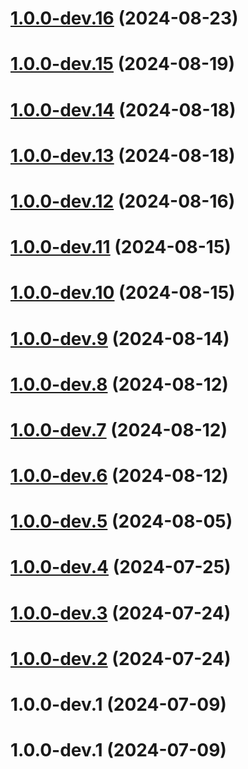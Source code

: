 # [1.0.0-dev.16](https://github.com/Leon-Art-EIP/Back/compare/v1.0.0-dev.15...v1.0.0-dev.16) (2024-08-23)

# [1.0.0-dev.15](https://github.com/Leon-Art-EIP/Back/compare/v1.0.0-dev.14...v1.0.0-dev.15) (2024-08-19)

# [1.0.0-dev.14](https://github.com/Leon-Art-EIP/Back/compare/v1.0.0-dev.13...v1.0.0-dev.14) (2024-08-18)

# [1.0.0-dev.13](https://github.com/Leon-Art-EIP/Back/compare/v1.0.0-dev.12...v1.0.0-dev.13) (2024-08-18)

# [1.0.0-dev.12](https://github.com/Leon-Art-EIP/Back/compare/v1.0.0-dev.11...v1.0.0-dev.12) (2024-08-16)

# [1.0.0-dev.11](https://github.com/Leon-Art-EIP/Back/compare/v1.0.0-dev.10...v1.0.0-dev.11) (2024-08-15)

# [1.0.0-dev.10](https://github.com/Leon-Art-EIP/Back/compare/v1.0.0-dev.9...v1.0.0-dev.10) (2024-08-15)

# [1.0.0-dev.9](https://github.com/Leon-Art-EIP/Back/compare/v1.0.0-dev.8...v1.0.0-dev.9) (2024-08-14)

# [1.0.0-dev.8](https://github.com/Leon-Art-EIP/Back/compare/v1.0.0-dev.7...v1.0.0-dev.8) (2024-08-12)

# [1.0.0-dev.7](https://github.com/Leon-Art-EIP/Back/compare/v1.0.0-dev.6...v1.0.0-dev.7) (2024-08-12)

# [1.0.0-dev.6](https://github.com/Leon-Art-EIP/Back/compare/v1.0.0-dev.5...v1.0.0-dev.6) (2024-08-12)

# [1.0.0-dev.5](https://github.com/Leon-Art-EIP/Back/compare/v1.0.0-dev.4...v1.0.0-dev.5) (2024-08-05)

# [1.0.0-dev.4](https://github.com/Leon-Art-EIP/Back/compare/v1.0.0-dev.3...v1.0.0-dev.4) (2024-07-25)

# [1.0.0-dev.3](https://github.com/Leon-Art-EIP/Back/compare/v1.0.0-dev.2...v1.0.0-dev.3) (2024-07-24)

# [1.0.0-dev.2](https://github.com/Leon-Art-EIP/Back/compare/v1.0.0-dev.1...v1.0.0-dev.2) (2024-07-24)

# 1.0.0-dev.1 (2024-07-09)

# 1.0.0-dev.1 (2024-07-09)
